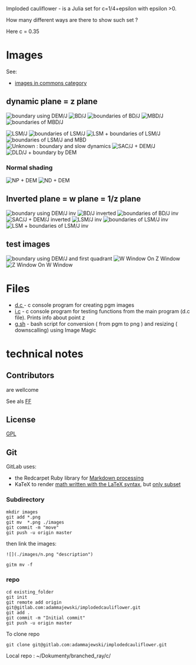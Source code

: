 Imploded cauliflower - is a Julia set for c=1/4+epsilon with epsilon >0. 

How many different ways are there to show such set ?

Here c = 0.35 



# Images
See:
* [images in commons category](https://commons.wikimedia.org/wiki/Category:Imploded_cauliflower)


## dynamic plane = z plane

![](./images/de.png "boundary using DEM/J") 
![](./images/bd.png "BD/J") 
![](./images/bdb.png "boundaries of BD/J") 
![](./images/mbd.png "MBD/J") 
![](./images/mdbb.png "boundaries of MBD/J") 


![](./images/ls.png "LSM/J") 
![](./images/lc.png "boundaries of LSM/J") 
![](./images/lsc.png "LSM + boundaries of LSM/J")
![](./images/lcmbd.png "boundaries of LSM/J and MBD") 
![](./images/u.png "Unknown : boundary and slow dynamics") 
![](./images/sac.png "SAC/J + DEM/J") 
![](./images/dld.png "DLD/J + boundary by DEM") 


### Normal shading
![](./images/np.png "NP + DEM") 
![](./images/nd.png "ND + DEM") 


## Inverted plane  = w plane  = 1/z plane 

![](./images/dei.png "boundary using DEM/J inv") 
![](./images/bdi.png "BD/J inverted") 
![](./images/bdbi.png "boundaries of BD/J inv") 
![](./images/sacdei.png "SAC/J + DEM/J inverted") 
![](./images/lsi.png "LSM/J inv") 
![](./images/lci.png "boundaries of LSM/J inv") 
![](./images/lsci.png "LSM + boundaries of LSM/J inv") 

## test images

![](./images/defq.png "boundary using DEM/J and first quadrant") 
![](./images/wonz.png "W Window On Z Window") 
![](./images/zonw.png "Z Window On W Window") 




# Files
* [d.c ](./src/d.c) - c console program for creating pgm images
* [i.c](./src/i.c) - c console program for testing functions from the main program (d.c file). Prints info about point z  
* [g.sh](./src/g.sh) - bash script for conversion ( from pgm to png ) and resizing ( downscalling) using Image Magic


# technical notes




## Contributors

are wellcome 

See als [FF](https://fractalforums.org/programming/11/how-many-different-ways-are-there-to-show-such-set/3874) 


  
## License

[GPL](https://www.gnu.org/licenses/gpl-3.0.html)



## Git

GitLab uses:
* the Redcarpet Ruby library for [Markdown processing](https://gitlab.com/gitlab-org/gitlab-foss/blob/master/doc/user/markdown.md)
* KaTeX to render [math written with the LaTeX syntax](https://gitlab.com/gitlab-org/gitlab-foss/blob/master/doc/user/markdown.md), but [only subset](https://khan.github.io/KaTeX/function-support.html)






### Subdirectory

```git
mkdir images
git add *.png
git mv  *.png ./images
git commit -m "move"
git push -u origin master
```
then link the images:

```txt
![](./images/n.png "description") 

```

```git
gitm mv -f 
```




### repo



```git
cd existing_folder
git init
git remote add origin git@gitlab.com:adammajewski/implodedcauliflower.git
git add .
git commit -m "Initial commit"
git push -u origin master
```


To clone repo

```git
git clone git@gitlab.com:adammajewski/implodedcauliflower.git
```



Local repo : ~/Dokumenty/branched_ray/c/

